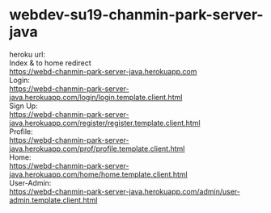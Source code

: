 # webdev-su19-chanmin-park-server-java
heroku url:  
Index & to home redirect  
https://webd-chanmin-park-server-java.herokuapp.com  
Login:  
https://webd-chanmin-park-server-java.herokuapp.com/login/login.template.client.html  
Sign Up:  
https://webd-chanmin-park-server-java.herokuapp.com/register/register.template.client.html  
Profile:  
https://webd-chanmin-park-server-java.herokuapp.com/prof/profile.template.client.html  
Home:  
https://webd-chanmin-park-server-java.herokuapp.com/home/home.template.client.html  
User-Admin:  
https://webd-chanmin-park-server-java.herokuapp.com/admin/user-admin.template.client.html  
